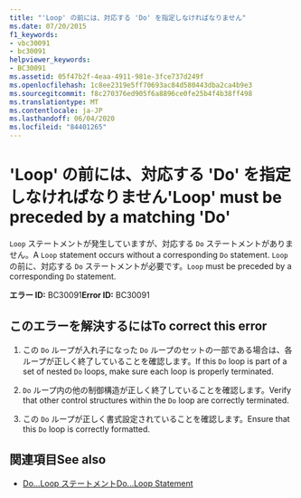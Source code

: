 ```yaml
---
title: "'Loop' の前には、対応する 'Do' を指定しなければなりません"
ms.date: 07/20/2015
f1_keywords:
- vbc30091
- bc30091
helpviewer_keywords:
- BC30091
ms.assetid: 05f47b2f-4eaa-4911-981e-3fce737d249f
ms.openlocfilehash: 1c8ee2319e5ff70693ac84d580443dba2ca4b9e3
ms.sourcegitcommit: f8c270376ed905f6a8896ce0fe25b4f4b38ff498
ms.translationtype: MT
ms.contentlocale: ja-JP
ms.lasthandoff: 06/04/2020
ms.locfileid: "84401265"
---
```

# <a name="loop-must-be-preceded-by-a-matching-do"></a><span data-ttu-id="82249-102">'Loop' の前には、対応する 'Do' を指定しなければなりません</span><span class="sxs-lookup"><span data-stu-id="82249-102">'Loop' must be preceded by a matching 'Do'</span></span>
<span data-ttu-id="82249-103">`Loop` ステートメントが発生していますが、対応する `Do` ステートメントがありません。</span><span class="sxs-lookup"><span data-stu-id="82249-103">A `Loop` statement occurs without a corresponding `Do` statement.</span></span> <span data-ttu-id="82249-104">`Loop` の前に、対応する `Do` ステートメントが必要です。</span><span class="sxs-lookup"><span data-stu-id="82249-104">`Loop` must be preceded by a corresponding `Do` statement.</span></span>  
  
 <span data-ttu-id="82249-105">**エラー ID:** BC30091</span><span class="sxs-lookup"><span data-stu-id="82249-105">**Error ID:** BC30091</span></span>  
  
## <a name="to-correct-this-error"></a><span data-ttu-id="82249-106">このエラーを解決するには</span><span class="sxs-lookup"><span data-stu-id="82249-106">To correct this error</span></span>  
  
1. <span data-ttu-id="82249-107">この `Do` ループが入れ子になった `Do` ループのセットの一部である場合は、各ループが正しく終了していることを確認します。</span><span class="sxs-lookup"><span data-stu-id="82249-107">If this `Do` loop is part of a set of nested `Do` loops, make sure each loop is properly terminated.</span></span>  
  
2. <span data-ttu-id="82249-108">`Do` ループ内の他の制御構造が正しく終了していることを確認します。</span><span class="sxs-lookup"><span data-stu-id="82249-108">Verify that other control structures within the `Do` loop are correctly terminated.</span></span>  
  
3. <span data-ttu-id="82249-109">この `Do` ループが正しく書式設定されていることを確認します。</span><span class="sxs-lookup"><span data-stu-id="82249-109">Ensure that this `Do` loop is correctly formatted.</span></span>  
  
## <a name="see-also"></a><span data-ttu-id="82249-110">関連項目</span><span class="sxs-lookup"><span data-stu-id="82249-110">See also</span></span>

- [<span data-ttu-id="82249-111">Do...Loop ステートメント</span><span class="sxs-lookup"><span data-stu-id="82249-111">Do...Loop Statement</span></span>](../language-reference/statements/do-loop-statement.md)
